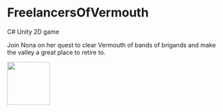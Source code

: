 # FreelancersOfVermouth
C# Unity 2D game 


Join Nona on her quest to clear Vermouth of bands of brigands and make the valley a great place to retire to.

<img src="https://github.com/RachelMinto/FreelancersOfVermouth/blob/master/Assets/CharacterDesigns/nona.png" width="100">

